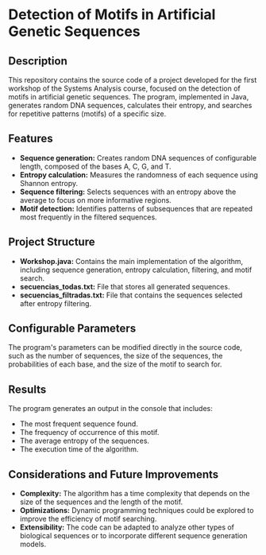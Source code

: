 # Detection of Motifs in Artificial Genetic Sequences

## Description

This repository contains the source code of a project developed for the first workshop of the Systems Analysis course, focused on the detection of motifs in artificial genetic sequences. The program, implemented in Java, generates random DNA sequences, calculates their entropy, and searches for repetitive patterns (motifs) of a specific size.

## Features

* **Sequence generation:** Creates random DNA sequences of configurable length, composed of the bases A, C, G, and T.
* **Entropy calculation:** Measures the randomness of each sequence using Shannon entropy.
* **Sequence filtering:** Selects sequences with an entropy above the average to focus on more informative regions.
* **Motif detection:** Identifies patterns of subsequences that are repeated most frequently in the filtered sequences.

## Project Structure

* **Workshop.java:** Contains the main implementation of the algorithm, including sequence generation, entropy calculation, filtering, and motif search.
* **secuencias_todas.txt:** File that stores all generated sequences.
* **secuencias_filtradas.txt:** File that contains the sequences selected after entropy filtering.

## Configurable Parameters

The program's parameters can be modified directly in the source code, such as the number of sequences, the size of the sequences, the probabilities of each base, and the size of the motif to search for.

## Results

The program generates an output in the console that includes:

* The most frequent sequence found.
* The frequency of occurrence of this motif.
* The average entropy of the sequences.
* The execution time of the algorithm.

## Considerations and Future Improvements

* **Complexity:** The algorithm has a time complexity that depends on the size of the sequences and the length of the motif.
* **Optimizations:** Dynamic programming techniques could be explored to improve the efficiency of motif searching.
* **Extensibility:** The code can be adapted to analyze other types of biological sequences or to incorporate different sequence generation models.